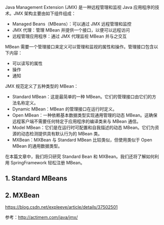 

Java Management Extension (JMX) 是一种远程管理和监视 Java 应用程序的技术。JMX 架构主要由如下组件组成：
- Managed Beans（MBeans）：可以通过 JMX 远程管理和监控
- JMX 代理：管理 MBean 并提供一个接口，以便可以远程访问
- 远程管理应用程序：通过 JMX 代理监视 MBean 并与之交互

MBean 需要一个管理接口来定义可以管理和监视的属性和操作。管理接口包含以下内容：
- 可以读写的属性
- 操作
- 通知

JMX 规范定义了五种类型的 MBean：
- Standard MBean：这是最简单的一种 MBean。它们的管理接口由它们的方法名称定义。
- Dynamic MBean：MBean 的管理接口在运行时定义。
- Open MBean：一种依赖基本数据类型实现通用管理的动态 MBean。这确保远程客户端不需要任何特定于应用程序的编译类来与 MBean 通信。
- Model MBean：它们是在运行时可配置和自我描述的动态 MBean。它们为资源的动态检测提供具有默认行为的 MBean 类。
- MXBean：MXBean 与 Standard MBean 比较类似，但使用类似于 Open MBean 的通用数据类型。

在本篇文章中，我们将只研究 Standard Bean 和 MXBean。我们还将了解如何利用 SpringFramework 轻松注册 MBean。

## 1. Standard MBeans



## 2. MXBean


https://blog.csdn.net/expleeve/article/details/37502501






参考：http://actimem.com/java/jmx/

